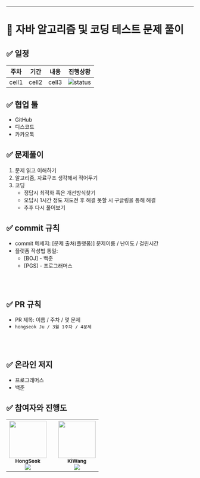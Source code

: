 ---

# 💯 자바 알고리즘 및 코딩 테스트 문제 풀이 

## ✅ 일정
|주차|기간|내용|진행상황|
|:--:|:--:|:--:|:--:|
|cell1|cell2|cell3|![status][TODO]|

## ✅ 협업 툴
- GitHub
- 디스코드
- 카카오톡

## ✅ 문제풀이
1. 문제 읽고 이해하기
2. 알고리즘, 자료구조 생각해서 적어두기
3. 코딩
    - 정답시 최적화 혹은 개선방식찾기
    - 오답시 1시간 정도 재도전 후 해결 못할 시 구글링을 통해 해결
    - 추후 다시 풀어보기

## ✅ commit 규칙
- commit 메세지: [문제 출처(플랫폼)] 문제이름 / 난이도 / 걸린시간 
- 플랫폼 작성법 통일: 
  * [BOJ] - 백준 
  * [PGS] - 프로그래머스
<br />
<br />

## ✅ PR 규칙
- PR 제목: 이름 / 주차 / 몇 문제
-  ```hongseok Ju / 3월 1주차 / 4문제 ```
<br />
<br />

## ✅ 온라인 저지 
- 프로그래머스
- 백준

## ✅ 참여자와 진행도

<table>
  <tr>
    <td align="center">
        <a href="https://github.com/wnghdtjr129">
            <img src="https://avatars.githubusercontent.com/u/75611167?v=4" width="100px;" alt=""/>
            <br />
            <sub><b>HongSeok</b>
            <br>
            <img src="https://us-central1-progress-markdown.cloudfunctions.net/progress/0" />
            </sub>
        </a>
        <br/>
    </td>
    <td>
      </td>
    <td align="center">
        <a href="https://github.com/Leewang31">
            <img src="https://avatars.githubusercontent.com/u/75611167?v=4" width="100px;" alt=""/>
            <br />
            <sub><b>KiWang</b>
            <br>
            <img src="https://us-central1-progress-markdown.cloudfunctions.net/progress/0" />
            </sub>
        </a>
        <br/>
    </td>
  </tr>
</table>

[TODO]: https://img.shields.io/badge/-TODO-DFFD26
[DOING]: https://img.shields.io/badge/-DOING-31AE0F
[DONE]: https://img.shields.io/badge/-DONE-0885CC
